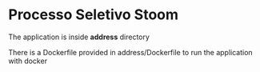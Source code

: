 # Processo Seletivo Stoom

The application is inside **address** directory

There is a Dockerfile provided in address/Dockerfile to run the application with docker